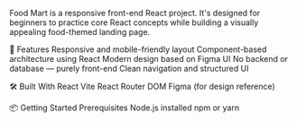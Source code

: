 Food Mart is a responsive front-end React project. It's designed for beginners to practice core React concepts while building a visually appealing food-themed landing page.

🚀 Features
Responsive and mobile-friendly layout
Component-based architecture using React
Modern design based on Figma UI
No backend or database — purely front-end
Clean navigation and structured UI

🛠️ Built With
React
Vite
React Router DOM
Figma (for design reference)

📦 Getting Started
Prerequisites
Node.js installed
npm or yarn
